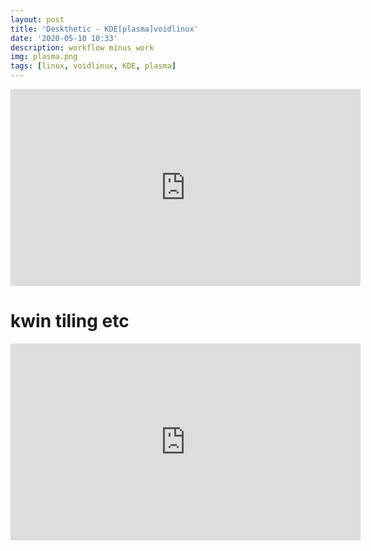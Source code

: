 ```yaml
---
layout: post
title: 'Deskthetic - KDE[plasma]voidlinux'
date: '2020-05-10 10:33'
description: workflow minus work
img: plasma.png
tags: [linux, voidlinux, KDE, plasma]
---
```

<iframe width="560" height="315" src="https://www.youtube.com/embed/R3lOy6_mrS0" frameborder="0" allow="accelerometer; autoplay; encrypted-media; gyroscope; picture-in-picture" allowfullscreen></iframe>

# kwin tiling etc

<iframe width="560" height="315" src="https://www.youtube.com/embed/A4EuY-2N-I0" frameborder="0" allow="accelerometer; autoplay; encrypted-media; gyroscope; picture-in-picture" allowfullscreen></iframe>
